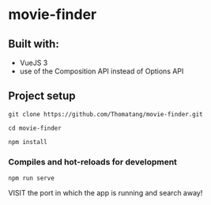 # movie-finder

## Built with:
* VueJS 3
* use of the Composition API instead of Options API


## Project setup

```
git clone https://github.com/Thomatang/movie-finder.git
```
```
cd movie-finder
```
```
npm install
```

### Compiles and hot-reloads for development
```
npm run serve
```


VISIT the port in which the app is running and search away!
